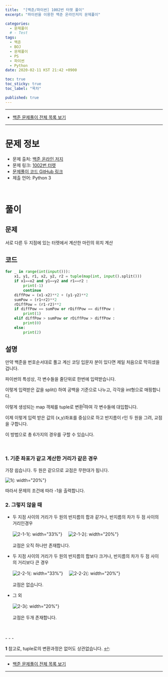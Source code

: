 ```yaml
---
title:  "[백준/파이썬] 1002번 터렛 풀이"
excerpt: "파이썬을 이용한 백준 온라인저지 문제풀이"

categories:
  - 문제풀이
  # - Test
tags:
  - 백준
  - BOJ
  - 문제풀이
  - PS
  - 파이썬
  - Python
date: 2020-02-11 KST 21:42 +0900

toc: true
toc_sticky: true
toc_label: "목차"

published: true
---
```


- - -

 - [백준 문제풀이 전체 목록 보기](/boj)

- - -

# 문제 정보
 - 문제 출처: [백준 온라인 저지](boj.kr)
 - 문제 링크: [1002번 터렛](https://www.acmicpc.net/problem/1002)
 - [문제풀이 코드 GitHub 링크](https://github.com/NeoMindStd/CodingLife)
 - 제출 언어: Python 3
 
 <br>

# 풀이

## 문제
서로 다른 두 지점에 있는 터렛에서 계산한 마린의 위치 계산

## 코드

```python
for _ in range(int(input())):
    x1, y1, r1, x2, y2, r2 = tuple(map(int, input().split()))
    if x1==x2 and y1==y2 and r1==r2 :
        print(-1)
        continue
    diffPow = (x1-x2)**2 + (y1-y2)**2
    sumPow = (r1+r2)**2
    rDiffPow = (r1-r2)**2
    if diffPow == sumPow or rDiffPow == diffPow :
        print(1)
    elif diffPow > sumPow or rDiffPow > diffPow :
        print(0)
    else:
        print(2)            

```

## 설명
만약 백준을 번호순서대로 풀고 계신 코딩 입문자 분이 있다면 제일 처음으로 막히셨을 겁니다.

파이썬의 특성상, 각 변수들을 줄단위로 한번에 입력받습니다.

이렇게 입력받은 값을 split() 하여 공백을 기준으로 나누고, 각각을 int형으로 매핑합니다.

이렇게 생성되는 map 객체를 tuple로 변환<sup id="tupleH">[1](#tupleT)</sup>하여 각 변수들에 대입합니다.

이제 이렇게 입력 받은 값의 (x,y)좌표를 중심으로 하고 반지름이 r인 두 원을 그려, 교점을 구합니다.

이 방법으로 총 6가지의 경우를 구할 수 있습니다.

<br>

### 1. 기준 좌표가 같고 계산한 거리가 같은 경우
가장 쉽습니다. 두 원은 같으므로 교점은 무한대가 됩니다.

![1](/assets/images/posts/boj/1002/1.png){: width="20%"}

따라서 문제의 조건에 따라 -1을 출력합니다.
<br>

### 2. 그렇지 않을 때
* 두 지점 사이의 거리가 두 원의 반지름의 합과 같거나, 반지름의 차가 두 점 사이의 거리인경우<br><br>
![2-1-1](/assets/images/posts/boj/1002/2-1-1.png){: width="33%"}&nbsp;&nbsp;&nbsp;&nbsp;
![2-1-2](/assets/images/posts/boj/1002/2-1-2.png){: width="20%"}<br><br>
교점은 오직 하나만 존재합니다.


* 두 지점 사이의 거리가 두 원의 반지름의 합보다 크거나, 반지름의 차가 두 점 사이의 거리보다 큰 경우<br><br>
![2-2-1](/assets/images/posts/boj/1002/2-2-1.png){: width="33%"}&nbsp;&nbsp;&nbsp;&nbsp;
![2-2-2](/assets/images/posts/boj/1002/2-2-2.png){: width="20%"}<br><br>
교점은 없습니다.

* 그 외<br><br>
![2-3](/assets/images/posts/boj/1002/2-3.png){: width="20%"}<br><br>
교점은 두개 존재합니다.

<br>
<br>
- - - 

<b id="tupleT">1</b> 참고로, tuple로의 변환과정은 없어도 상관없습니다.
 [↩](#tupleH): 

- - -

 - [백준 문제풀이 전체 목록 보기](/boj)

- - -